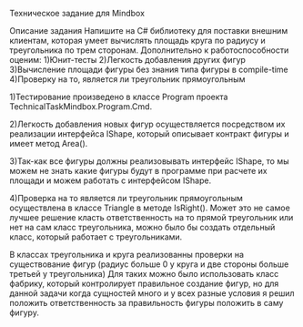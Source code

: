 Техническое задание для Mindbox

Описание задания
Напишите на C# библиотеку для поставки внешним клиентам, которая умеет вычислять площадь круга по радиусу и треугольника по трем сторонам.
Дополнительно к работоспособности оценим:
1)Юнит-тесты
2)Легкость добавления других фигур
3)Вычисление площади фигуры без знания типа фигуры в compile-time
4)Проверку на то, является ли треугольник прямоугольным


1)Тестирование произведено в классе Program проекта TechnicalTaskMindbox.Program.Cmd.

2)Легкость добавления новых фигур осуществляется посредством их реализации интерфейса IShape, который описывает контракт фигуры и имеет метод Area().

3)Так-как все фигуры должны реализовывать интерфейс IShape, то мы можем не знать какие фигуры будут в программе при расчете их площади и можем работать с интерфейсом  IShape.

4)Проверка на то является ли треугольник прямоугольным осуществлена в классе Triangle в методе IsRight().
  Может это не самое лучшее решение класть ответственность на то прямой треугольник или нет на сам класс треугольника, можно было бы создать отдельный класс, который работает с треугольниками.
  
В классах треугольника и круга реализованны проверки на существование фигур (радиус больше 0 у круга и две стороны больше третьей у треугольника)
Для таких можно было использовать класс фабрику, который контролирует правильное создание фигур,
но для данной задачи когда сущностей много и у всех разные условия я решил положить ответственность за правильность фигуры положить в саму фигуру.
